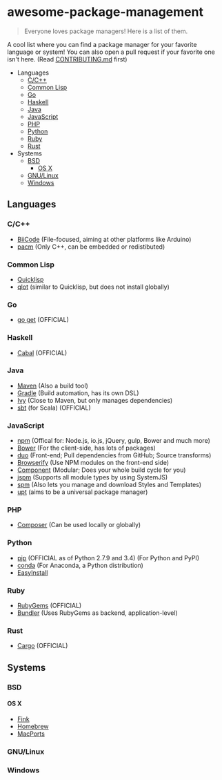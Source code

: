 # awesome-package-management
> Everyone loves package managers! Here is a list of them.

A cool list where you can find a package manager for your favorite language or system! You can also open a pull request if your
favorite one isn't here. (Read [CONTRIBUTING.md](CONTRIBUTING.md) first)

- Languages
  - [C/C++](#cc)
  - [Common Lisp](#common-lisp)
  - [Go](#go)
  - [Haskell](#haskell)
  - [Java](#java)
  - [JavaScript](#javascript)
  - [PHP](#php)
  - [Python](#python)
  - [Ruby](#ruby)
  - [Rust](#rust)
- Systems
  - [BSD](#bsd)
    - [OS X](#os-x)
  - [GNU/Linux](#gnulinux)
  - [Windows](#windows)

## Languages

### C/C++
- [BiiCode](https://www.biicode.com/) (File-focused, aiming at other platforms like Arduino)
- [pacm](http://sourcey.com/pacm/) (Only C++, can be embedded or redistibuted)

### Common Lisp

- [Quicklisp](https://www.quicklisp.org/)
- [qlot](https://github.com/fukamachi/qlot) (similar to Quicklisp, but does not install globally)

### Go
- [go get](http://golang.org/cmd/go/) (OFFICIAL)

### Haskell
- [Cabal](http://www.haskell.org/cabal/) (OFFICIAL)

### Java
- [Maven](http://maven.apache.org/) (Also a build tool)
- [Gradle](http://gradle.org/) (Build automation, has its own DSL)
- [Ivy](http://ant.apache.org/ivy) (Close to Maven, but only manages dependencies)
- [sbt](http://www.scala-sbt.org/) (for Scala) (OFFICIAL)

### JavaScript
- [npm](http://npmjs.com) (Offical for: Node.js, io.js, jQuery, gulp, Bower and much more)
- [Bower](http://bower.io) (For the client-side, has lots of packages)
- [duo](http://duojs.org) (Front-end; Pull dependencies from GitHub; Source transforms)
- [Browserify](http://browserify.org/) (Use NPM modules on the front-end side)
- [Component](https://github.com/componentjs/component) (Modular; Does your whole build cycle for you)
- [jspm](http://jspm.io/) (Supports all module types by using SystemJS)
- [spm](http://spmjs.io/) (Also lets you manage and download Styles and Templates)
- [upt](https://github.com/hyperweb2/upt) (aims to be a universal package manager)

### PHP
- [Composer](http://getcomposer.org/) (Can be used locally or globally)

### Python
- [pip](http://www.pip-installer.org/) (OFFICIAL as of Python 2.7.9 and 3.4) (For Python and PyPI)
- [conda](https://store.continuum.io/cshop/anaconda/) (For Anaconda, a Python distribution)
- [EasyInstall](http://pypi.python.org/pypi/setuptools) 

### Ruby
- [RubyGems](http://rubygems.org/) (OFFICIAL)
- [Bundler](http://bundler.io/) (Uses RubyGems as backend, application-level)

### Rust
- [Cargo](https://crates.io/) (OFFICIAL)

## Systems

### BSD

#### OS X
- [Fink](http://www.finkproject.org/)
- [Homebrew](http://brew.sh/)
- [MacPorts](http://www.macports.org/)

### GNU/Linux

### Windows
